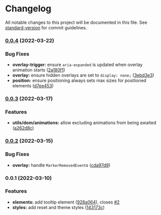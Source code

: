 # Changelog

All notable changes to this project will be documented in this file. See [standard-version](https://github.com/conventional-changelog/standard-version) for commit guidelines.

### [0.0.4](https://github.com/Swivel-Finance/ui/compare/v0.0.3...v0.0.4) (2022-03-22)


### Bug Fixes

* **overlay-trigger:** ensure `aria-expanded` is updated when overlay animation starts ([2a180f1](https://github.com/Swivel-Finance/ui/commit/2a180f157217fed22c3e817621daed9bac972c6c))
* **overlay:** ensure hidden overlays are set to `display: none;` ([3ebd3e3](https://github.com/Swivel-Finance/ui/commit/3ebd3e34600ecb4cf258c96d5d9cbdf5490afaf9))
* **position:** ensure positioning always sets max sizes for positioned elements ([d7ee453](https://github.com/Swivel-Finance/ui/commit/d7ee453a241f2b77e2822a7dc3e166784db8eb4f))

### [0.0.3](https://github.com/Swivel-Finance/ui/compare/v0.0.2...v0.0.3) (2022-03-17)


### Features

* **utils/dom/animations:** allow excluding animations from being awaited ([a262d8c](https://github.com/Swivel-Finance/ui/commit/a262d8cc9015c48ef7ebe41f9c704d9782e1d3e9))

### [0.0.2](https://github.com/Swivel-Finance/ui/compare/v0.0.1...v0.0.2) (2022-03-15)


### Bug Fixes

* **overlay:** handle `MarkerRemovedEvent`s ([cda97d9](https://github.com/Swivel-Finance/ui/commit/cda97d9cff63a172d934511dda54bc0bd0020184))

### 0.0.1 (2022-03-10)


### Features

* **elements:** add tooltip element ([928a064](https://github.com/Swivel-Finance/ui/commit/928a064421224fb6a6ac1fb64ed9cc61561f9ef5)), closes [#2](https://github.com/Swivel-Finance/ui/issues/2)
* **styles:** add reset and theme styles ([143173c](https://github.com/Swivel-Finance/ui/commit/143173c877af9a4134146f78e9554c59147cebf6))
